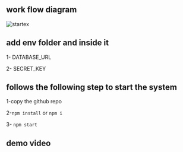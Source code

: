 ## work flow diagram

![startex](https://github.com/RAHUL14KUMAR/startex/assets/104312822/aea20e47-154a-49fd-963f-53e235564af8)


## add env folder and inside it

1- DATABASE_URL

2- SECRET_KEY

## follows the following step to start the system

1-copy the github repo

2-`npm install` or `npm i`

3- `npm start`

## demo video

